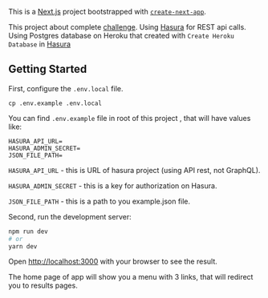 This is a [Next.js](https://nextjs.org/) project bootstrapped with [`create-next-app`](https://github.com/vercel/next.js/tree/canary/packages/create-next-app).

This project about complete [challenge](https://gist.github.com/istarkov/2fd23c75bba220571cf4bb03246c5c05).
Using [Hasura](https://hasura.io/) for REST api calls.
Using Postgres database on Heroku that created with `Create Heroku Database` in [Hasura](https://hasura.io/)

## Getting Started

First, configure the `.env.local` file.
```
cp .env.example .env.local
```
You can find `.env.example` file in root of this project , that will have values like: 

```
HASURA_API_URL=
HASURA_ADMIN_SECRET=
JSON_FILE_PATH=
```

`HASURA_API_URL` - this is URL of hasura project (using API rest, not GraphQL).

`HASURA_ADMIN_SECRET` - this is a key for authorization on Hasura.

`JSON_FILE_PATH` - this is a path to you example.json file.

Second, run the development server:

```bash
npm run dev
# or
yarn dev
```

Open [http://localhost:3000](http://localhost:3000) with your browser to see the result.

The home page of app will show you a menu with 3 links, that will redirect you to results pages.
